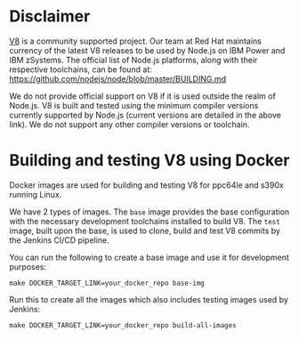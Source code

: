 # Disclaimer
[V8](https://v8.dev/) is a community supported project. Our team at Red Hat maintains currency of the latest V8 releases to be used by Node.js on IBM Power and IBM zSystems. The official list of Node.js platforms, along with their respective toolchains, can be found at:
https://github.com/nodejs/node/blob/master/BUILDING.md

We do not provide official support on V8 if it is used outside the realm of Node.js. V8 is built and tested using the minimum compiler versions currently supported by Node.js (current versions are detailed in the above link). We do not support any other compiler versions or toolchain.

# Building and testing V8 using Docker
Docker images are used for building and testing V8 for ppc64le and s390x running Linux.

We have 2 types of images. The `base` image provides the base configuration with the necessary development toolchains installed to build V8. The `test` image, built upon the base, is used to clone, build and test V8 commits by the Jenkins CI/CD pipeline.

You can run the following to create a base image and use it for development purposes:
```
make DOCKER_TARGET_LINK=your_docker_repo base-img
```

Run this to create all the images which also includes testing images used by Jenkins:
```
make DOCKER_TARGET_LINK=your_docker_repo build-all-images
```
